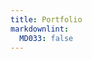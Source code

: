 ```yaml
---
title: Portfolio
markdownlint:
  MD033: false
---
```



<!-- markdownlint-disable MD033 -->
<PortfolioShowcase />
<!-- markdownlint-enable MD033 -->
